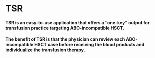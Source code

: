 # TSR
#### TSR is an easy-to-use application that offers a “one-key” output for transfusion practice targeting ABO-incompatible HSCT. 
#### The benefit of TSR is that the physician can review each ABO-incompatible HSCT case before receiving the blood products and individualize the transfusion therapy. 
